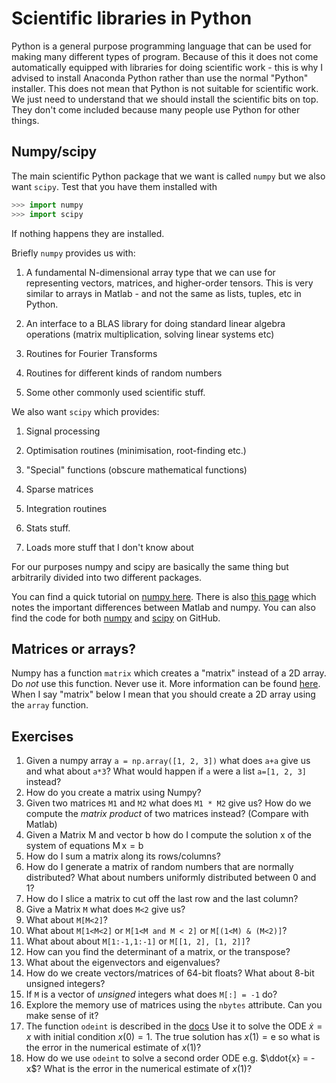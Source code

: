 # Scientific libraries in Python

Python is a general purpose programming language that can be used for making
many different types of program. Because of this it does not come
automatically equipped with libraries for doing scientific work - this is why
I advised to install Anaconda Python rather than use the normal "Python"
installer. This does not mean that Python is not suitable for scientific work.
We just need to understand that we should install the scientific bits on top.
They don't come included because many people use Python for other things.

## Numpy/scipy

The main scientific Python package that we want is called `numpy` but we also
want `scipy`. Test that you have them installed with

```python
>>> import numpy
>>> import scipy
```

If nothing happens they are installed.

Briefly `numpy` provides us with:

1. A fundamental N-dimensional array type that we can use for representing
   vectors, matrices, and higher-order tensors. This is very similar to arrays
   in Matlab - and not the same as lists, tuples, etc in Python.

2. An interface to a BLAS library for doing standard linear algebra operations
   (matrix multiplication, solving linear systems etc)

3. Routines for Fourier Transforms

4. Routines for different kinds of random numbers

5. Some other commonly used scientific stuff.

We also want `scipy` which provides:

1. Signal processing

2. Optimisation routines (minimisation, root-finding etc.)

3. "Special" functions (obscure mathematical functions)

4. Sparse matrices

5. Integration routines

6. Stats stuff.

7. Loads more stuff that I don't know about

For our purposes numpy and scipy are basically the same thing but arbitrarily
divided into two different packages.

You can find a quick tutorial on [numpy
here](https://numpy.org/doc/stable/user/quickstart.html). There is
also [this
page](https://numpy.org/doc/stable/user/numpy-for-matlab-users.html)
which notes the important differences between Matlab and numpy. You can also
find the code for both [numpy](https://github.com/numpy/numpy) and
[scipy](https://github.com/scipy/scipy) on GitHub.

## Matrices or arrays?

Numpy has a function `matrix` which creates a "matrix" instead of a 2D array.
Do *not* use this function. Never use it. More information can be found
[here](https://numpy.org/doc/stable/user/numpy-for-matlab-users.html).
When I say "matrix" below I mean that you should create a 2D array using the
`array` function.

## Exercises

1. Given a numpy array `a = np.array([1, 2, 3])` what does `a+a` give us and what
   about `a*3`? What would happen if `a` were a list `a=[1, 2, 3]` instead?
1. How do you create a matrix using Numpy?
1. Given two matrices `M1` and `M2` what does `M1 * M2` give us? How do we
   compute the *matrix product* of two matrices instead? (Compare with Matlab)
1. Given a Matrix $\mathrm{M}$ and vector $\mathrm{b}$ how do I compute
   the solution $\mathrm{x}$ of the system of equations $\mathrm{M\,x =
   b}$
1. How do I sum a matrix along its rows/columns?
1. How do I generate a matrix of random numbers that are normally distributed?
   What about numbers uniformly distributed between 0 and 1?
1. How do I slice a matrix to cut off the last row and the last column?
1. Give a Matrix `M` what does `M<2` give us?
1. What about `M[M<2]`?
1. What about `M[1<M<2]` or `M[1<M and M < 2]` or `M[(1<M) & (M<2)]`?
1. What about about `M[1:-1,1:-1]` or `M[[1, 2], [1, 2]]`?
1. How can you find the determinant of a matrix, or the transpose?
1. What about the eigenvectors and eigenvalues?
1. How do we create vectors/matrices of 64-bit floats? What about 8-bit
    unsigned integers?
1. If `M` is a vector of *unsigned* integers what does `M[:] = -1` do?
1. Explore the memory use of matrices using the `nbytes` attribute. Can you
    make sense of it?
1. The function `odeint` is described in the
    [docs](https://docs.scipy.org/doc/scipy/reference/generated/scipy.integrate.odeint.html)
    Use it to solve the ODE $\dot{x} = x$ with initial condition $x(0)=1$. The
    true solution has $x(1)=\mathrm{e}$ so what is the error in the
    numerical estimate of $x(1)$?
1. How do we use `odeint` to solve a second order ODE e.g. $\ddot{x} = -x$?
    What is the error in the numerical estimate of $x(1)$?

